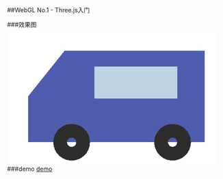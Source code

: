 ##WebGL No.1 - Three.js入门

###效果图
![效果图](charpt1.png)
###demo
[demo](http://teresaruan.github.io/ife/WebVR/charpt1/car.html)


